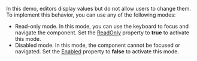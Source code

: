 In this demo, editors display values but do not allow users to change them. To implement this behavior, you can use any of the following modes:

*   Read-only mode. In this mode, you can use the keyboard to focus and navigate the component. Set the [ReadOnly](https://docs.devexpress.com/Blazor/DevExpress.Blazor.Base.DxDataEditor-1.ReadOnly) property to **true** to activate this mode.
*   Disabled mode. In this mode, the component cannot be focused or navigated. Set the [Enabled](https://docs.devexpress.com/Blazor/DevExpress.Blazor.Base.DxDataEditor-1.Enabled) property to **false** to activate this mode.

